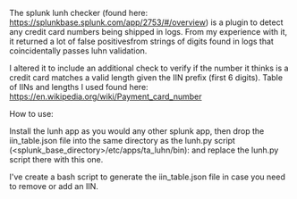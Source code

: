The splunk lunh checker (found here: https://splunkbase.splunk.com/app/2753/#/overview) is a plugin to detect any credit card numbers being shipped in logs.  From my experience with it, it returned a lot of false positivesfrom strings of digits found in logs that coincidentally passes luhn validation.

I altered it to include an additional check to verify if the number it thinks is a credit card matches a valid length given the IIN prefix (first 6 digits).
Table of IINs and lengths I used found here: https://en.wikipedia.org/wiki/Payment_card_number

How to use:

Install the lunh app as you would any other splunk app, then drop the iin_table.json file into the same directory as the lunh.py script (<splunk_base_directory>/etc/apps/ta_luhn/bin): and replace the lunh.py script there with this one.

I've create a bash script to generate the iin_table.json file in case you need to remove or add an IIN.
